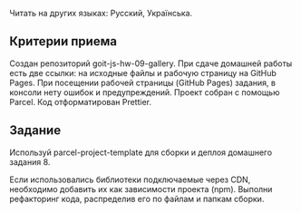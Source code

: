 Читать на других языках: Русский, Українська.

## Критерии приема

Создан репозиторий goit-js-hw-09-gallery. При сдаче домашней работы есть две ссылки: на исходные
файлы и рабочую страницу на GitHub Pages. При посещении рабочей страницы (GitHub Pages) задания, в
консоли нету ошибок и предупреждений. Проект собран с помощью Parcel. Код отформатирован Prettier.

## Задание

Используй parcel-project-template для сборки и деплоя домашнего задания 8.

Если использовались библиотеки подключаемые через CDN, необходимо добавить их как зависимости
проекта (npm). Выполни рефакторинг кода, распределив его по файлам и папкам сборки.
